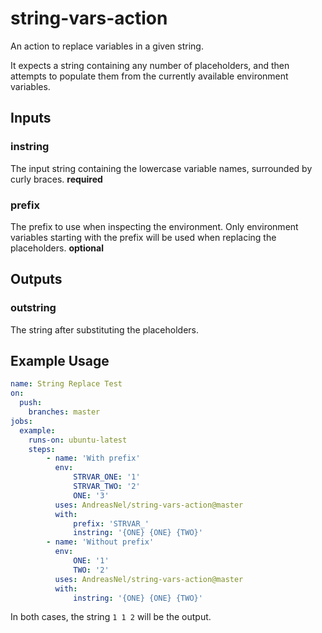 # string-vars-action
An action to replace variables in a given string.

It expects a string containing any number of placeholders, and then attempts to populate them from the currently available environment variables.

## Inputs

### instring

The input string containing the lowercase variable names, surrounded by curly braces. **required**

### prefix

The prefix to use when inspecting the environment. Only environment variables starting with the prefix will be used when replacing the placeholders. **optional**

## Outputs

### outstring

The string after substituting the placeholders.

## Example Usage

```yaml
name: String Replace Test
on:
  push:
    branches: master
jobs:
  example:
    runs-on: ubuntu-latest
    steps:
        - name: 'With prefix'
          env:
              STRVAR_ONE: '1'
              STRVAR_TWO: '2'
              ONE: '3'
          uses: AndreasNel/string-vars-action@master
          with:
              prefix: 'STRVAR_'
              instring: '{ONE} {ONE} {TWO}'
        - name: 'Without prefix'
          env:
              ONE: '1'
              TWO: '2'
          uses: AndreasNel/string-vars-action@master
          with:
              instring: '{ONE} {ONE} {TWO}'
```

In both cases, the string `1 1 2` will be the output.
